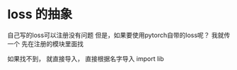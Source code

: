 # loss 的抽象
自己写的loss可以注册没有问题
但是，如果要使用pytorch自带的loss呢？ 我就传一个
先在注册的模块里面找

如果找不到， 就直接导入， 直接根据名字导入 import lib